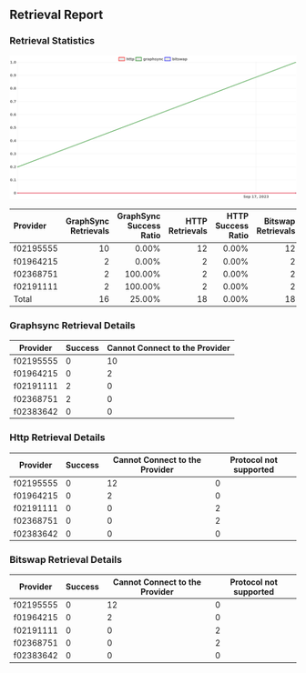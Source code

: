 ## Retrieval Report
### Retrieval Statistics
<img src="https://raw.githubusercontent.com/data-preservation-programs/filplus-checker-assets/main/filecoin-project/filecoin-plus-large-datasets/issues/2142/1695003072058.png"/>

| Provider  | GraphSync Retrievals | GraphSync Success Ratio | HTTP Retrievals | HTTP Success Ratio | Bitswap Retrievals | Bitswap Success Ratio |
| :-------- | -------------------: | ----------------------: | --------------: | -----------------: | -----------------: | --------------------: |
| f02195555 |                   10 |                   0.00% |              12 |              0.00% |                 12 |                 0.00% |
| f01964215 |                    2 |                   0.00% |               2 |              0.00% |                  2 |                 0.00% |
| f02368751 |                    2 |                 100.00% |               2 |              0.00% |                  2 |                 0.00% |
| f02191111 |                    2 |                 100.00% |               2 |              0.00% |                  2 |                 0.00% |
| Total     |                   16 |                  25.00% |              18 |              0.00% |                 18 |                 0.00% |

### Graphsync Retrieval Details
| Provider  | Success | Cannot Connect to the Provider |
| --------- | ------- | ------------------------------ |
| f02195555 | 0       | 10                             |
| f01964215 | 0       | 2                              |
| f02191111 | 2       | 0                              |
| f02368751 | 2       | 0                              |
| f02383642 | 0       | 0                              |

### Http Retrieval Details
| Provider  | Success | Cannot Connect to the Provider | Protocol not supported |
| --------- | ------- | ------------------------------ | ---------------------- |
| f02195555 | 0       | 12                             | 0                      |
| f01964215 | 0       | 2                              | 0                      |
| f02191111 | 0       | 0                              | 2                      |
| f02368751 | 0       | 0                              | 2                      |
| f02383642 | 0       | 0                              | 0                      |

### Bitswap Retrieval Details
| Provider  | Success | Cannot Connect to the Provider | Protocol not supported |
| --------- | ------- | ------------------------------ | ---------------------- |
| f02195555 | 0       | 12                             | 0                      |
| f01964215 | 0       | 2                              | 0                      |
| f02191111 | 0       | 0                              | 2                      |
| f02368751 | 0       | 0                              | 2                      |
| f02383642 | 0       | 0                              | 0                      |
